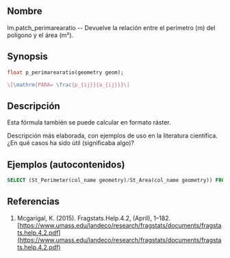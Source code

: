 ## Nombre
lm.patch_perimarearatio --  Devuelve la relación entre el perímetro (m) del polígono y el área (m²). 

## Synopsis

```sql
float p_perimarearatio(geometry geom);
```

```tex
\[\mathrm{PARA= \frac{p_{ij}}{a_{ij}}}\]
```

## Descripción

Esta fórmula también se puede calcular en formato ráster.

Descripción más elaborada, con ejemplos de uso en la literatura científica. ¿En qué casos ha sido útil (significaba algo)?


## Ejemplos (autocontenidos)

```sql
SELECT (St_Perimeter(col_name geometry)/St_Area(col_name geometry)) FROM table_name;
```

## Referencias

1. Mcgarigal, K. (2015). Fragstats.Help.4.2, (April), 1–182. [https://www.umass.edu/landeco/research/fragstats/documents/fragstats.help.4.2.pdf](https://www.umass.edu/landeco/research/fragstats/documents/fragstats.help.4.2.pdf)

